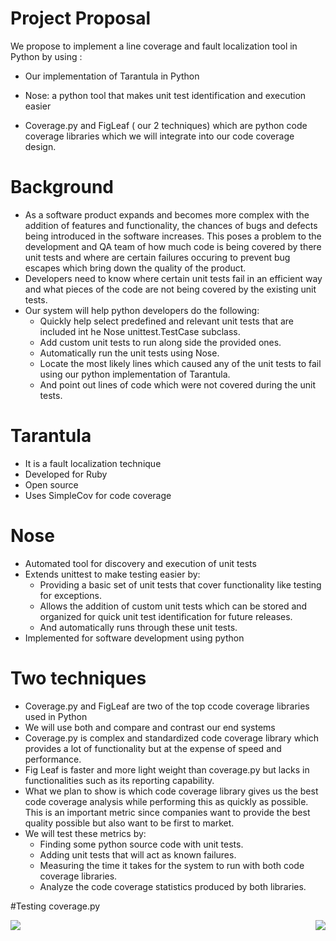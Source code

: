 # Project Proposal

We propose to implement a line coverage and fault localization tool in Python by using : 

- Our implementation of Tarantula in Python

- Nose: a python tool that makes unit test identification and execution easier

- Coverage.py and FigLeaf ( our 2 techniques) which are python code coverage libraries which we will integrate into our code coverage design. 

# Background

- As a software product expands and becomes more complex with the addition of features and functionality, the chances of bugs and defects being introduced in the software increases. This poses a problem to the development and QA team of how much code is being covered by there unit tests and where are certain failures occuring to prevent bug escapes which bring down the quality of the product. 
- Developers need to know where certain unit tests fail in an efficient way and what pieces of the code are not being covered by the existing unit tests. 
- Our system will help python developers do the following:
     * Quickly help select predefined and relevant unit tests that are included int he Nose unittest.TestCase subclass. 
     * Add custom unit tests to run along side the provided ones.
     * Automatically run the unit tests using Nose. 
     * Locate the most likely lines which caused any of the unit tests to fail using our python implementation of Tarantula. 
     * And point out lines of code which were not covered during the unit tests. 

# Tarantula

- It is a fault localization technique
- Developed for Ruby
- Open source
- Uses SimpleCov for code coverage

# Nose

- Automated tool for discovery and execution of unit tests
- Extends unittest to make testing easier by: 
     * Providing a basic set of unit tests that cover functionality like testing for exceptions. 
     * Allows the addition of custom unit tests which can be stored and organized for quick unit test identification for future releases. 
     * And automatically runs through these unit tests.
- Implemented for software development using python

# Two techniques

- Coverage.py and FigLeaf are two of the top ccode coverage libraries used in Python
- We will use both and compare and contrast our end systems
- Coverage.py is complex and standardized code coverage library which provides a lot of functionality but at the expense of speed and performance. 
- Fig Leaf is faster and more light weight than coverage.py but lacks in functionalities such as its reporting capability.
- What we plan to show is which code coverage library gives us the best code coverage analysis while performing this as quickly as possible. This is an important metric since companies want to provide the best quality possible but also want to be first to market. 
- We will test these metrics by:
     * Finding some python source code with unit tests.
     * Adding unit tests that will act as known failures.
     * Measuring the time it takes for the system to run with both code coverage libraries. 
     * Analyze the code coverage statistics produced by both libraries.

#Testing coverage.py

<img src="../img/cov_overview.PNG" align=right>
<img src="../img/cov_detailed.PNG" align=left>
<br/>


